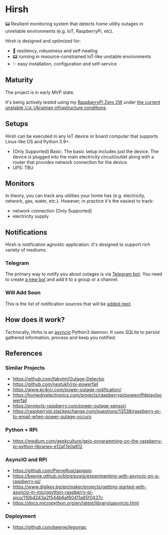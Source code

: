 # Hirsh

📟 Resilient monitoring system that detects home utility outages in unreliable environments (e.g. IoT, RaspberryPi, etc).

Hirsh is designed and optimized for:

- 💪 resiliency, robustness and self-healing 
- 📟 running in resource-constrained IoT-like unstable environments
- ✨ easy installation, configuration and self-service

## Maturity

The project is in early MVP state. 

It's being actively tested using my [RaspberryPi Zero 2W](https://www.raspberrypi.com/products/raspberry-pi-zero-2-w/) under [the current unstable 🇺🇦 Ukrainian infrastructure conditions](https://www.ft.com/content/2be7ac39-530f-4c80-8363-f05ec37234eb).

## Setups

Hirsh can be executed in any IoT device or board computer that supports Linux-like OS and Python 3.9+.

- [Only Supported] Basic: The basic setup includes just the device.
    The device is plugged into the main electricity circuit/outlet along with a router that provides network connection for the device.
- UPS: TBU

## Monitors

In theory, you can track any utilities your home has (e.g. electricity, network, gas, water, etc.). 
However, in practice it's the easiest to track:

- network connection [Only Supported]
- electricity supply

## Notifications

Hirsh is notification agnostic application. It's designed to support rich variety of mediums.

### Telegram

The primary way to notify you about outages is via [Telegram bot](https://core.telegram.org/bots).
You need to create [a new bot](https://t.me/BotFather) and add it to a group or a channel.

### Will Add Soon

This is the list of notification sources that will be [added next](https://github.com/roma-glushko/hirsh/issues?q=is%3Aissue+is%3Aopen+label%3Anotifiers).

## How does it work?

Technically, Hirhs is an [asyncio](https://docs.python.org/3/library/asyncio.html) Python3 daemon. 
It uses SQLite to persist gathered information, process and keep you notified.


## References

### Similar Projects

- https://github.com/fabytm/Outage-Detector
- https://github.com/nestukh/rpi-powerfail
- https://www.kc4rcr.com/power-outage-notification/
- https://homediyelectronics.com/projects/raspberrypi/poweroffdelay/powerfail
- https://projects-raspberry.com/power-outage-sensor/
- https://raspberrypi.stackexchange.com/questions/13538/raspberry-pi-to-email-when-power-outage-occurs

### Python + RPi

- https://medium.com/geekculture/gpio-programming-on-the-raspberry-pi-python-libraries-e12af7e0a812

### AsyncIO and RPi

- https://github.com/PierreRust/apigpio
- https://beenje.github.io/blog/posts/experimenting-with-asyncio-on-a-raspberry-pi/
- https://www.digikey.bg/en/maker/projects/getting-started-with-asyncio-in-micropython-raspberry-pi-pico/110b4243a2f544b6af60411a85f0437c
- https://docs.micropython.org/en/latest/library/uasyncio.html

### Deployment

- https://github.com/beenje/legomac